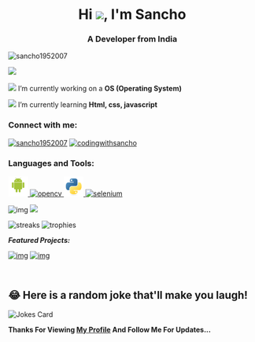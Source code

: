 <h1 align="center">Hi <img src="https://c.tenor.com/s4yHddWuaDIAAAAj/glasses-shades-on.gif" width="40">, I'm Sancho</h1>
<h3 align="center">A Developer from India</h3>

<p align="left"> <img src="https://komarev.com/ghpvc/?username=sancho1952007&label=Profile%20views&color=0e75b6&style=flat-square" alt="sancho1952007" /> </p>
<a href="https://github.com/sancho1952007"><img src="https://img.shields.io/github/followers/sancho1952007?label=Followers&color=blue"></a>

<img src="https://cdn.dribbble.com/users/5911/screenshots/1382887/laptop.gif" width="30"> I’m currently working on a **OS (Operating System)**

<img src="https://cdn.dribbble.com/users/132194/screenshots/3143314/codingdribbble.gif" width="30"> I’m currently learning **Html, css, javascript**

<h3 align="left">Connect with me:</h3>
<p align="left">
<a href="https://codesandbox.io/u/sancho1952007" target="blank"><img align="center" src="https://i.pinimg.com/originals/d6/5a/49/d65a493e2f3b72e3eec0526559774abd.png" alt="sancho1952007" height="30" width="60" /></a>
<a href="https://www.youtube.com/channel/UCA_3t4pPc9GRIFiP86kRD2Q" target="blank"><img align="center" src="https://c.tenor.com/u6V2G11r3r4AAAAi/live-on-air.gif" alt="codingwithsancho" height="40" width="40" /></a>
</p>

<h3 align="left">Languages and Tools:</h3>
<p align="left"> <a href="https://developer.android.com" target="_blank"> <img src="https://raw.githubusercontent.com/devicons/devicon/master/icons/android/android-original-wordmark.svg" alt="android" width="40" height="40"/> </a> <a href="https://opencv.org/" target="_blank"> <img src="https://www.vectorlogo.zone/logos/opencv/opencv-icon.svg" alt="opencv" width="40" height="40"/> </a> <a href="https://www.python.org" target="_blank"> <img src="https://raw.githubusercontent.com/devicons/devicon/master/icons/python/python-original.svg" alt="python" width="40" height="40"/> </a> <a href="https://www.selenium.dev" target="_blank"> <img src="https://raw.githubusercontent.com/detain/svg-logos/780f25886640cef088af994181646db2f6b1a3f8/svg/selenium-logo.svg" alt="selenium" width="40" height="40"/> </a> </p>

![img](https://github-readme-stats.vercel.app/api/top-langs/?username=sancho1952007) ![](https://github-readme-stats.vercel.app/api?username=sancho1952007&&show_icons=true&title_color=ffffff&icon_color=bb2acf&text_color=daf7dc&bg_color=151515)

![streaks](https://github-readme-streak-stats.herokuapp.com/?user=sancho1952007&theme=dark)
![trophies](https://github-profile-trophy.vercel.app/?username=sancho1952007&no-bg=false&theme=darkhub&row=25&column=5&margin-w=5&margin-h=5)


***Featured Projects:***

[![img](https://github-readme-stats.vercel.app/api/pin/?username=sancho1952007&repo=Eye-Apple)](https://github.com/sancho1952007/Eye-Apple) [![img](https://github-readme-stats.vercel.app/api/pin/?username=sancho1952007&repo=Auto-Code-Compiler)](https://github.com/sancho1952007/Auto-Code-Compiler)

<br>

## 😂 Here is a random joke that'll make you laugh!  
![Jokes Card](https://readme-jokes.vercel.app/api)

**Thanks For Viewing [My Profile](https://github.com/sancho1952007) And Follow Me For Updates...**
